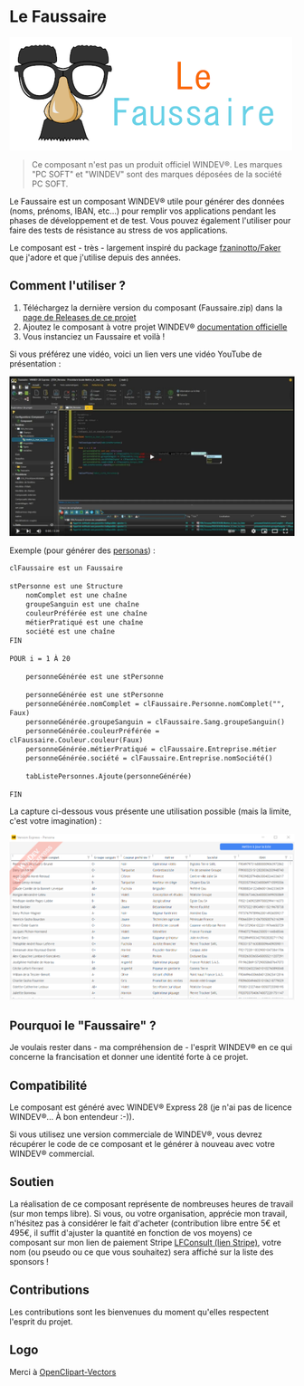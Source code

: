 # Le Faussaire

![Le logo du Faussaire](https://github.com/TeddyBear06/windev-faussaire/blob/13f872da95837883f7390f5f823586891eeaba7e/Documents/le_faussaire_logo.png)

> Ce composant n'est pas un produit officiel WINDEV®. Les marques "PC SOFT" et "WINDEV" sont des marques déposées de la société PC SOFT.

Le Faussaire est un composant WINDEV® utile pour générer des données (noms, prénoms, IBAN, etc...) pour remplir vos applications pendant les phases de développement et de test. Vous pouvez également l'utiliser pour faire des tests de résistance au stress de vos applications.

Le composant est - très - largement inspiré du package [fzaninotto/Faker](https://github.com/fzaninotto/Faker) que j'adore et que j'utilise depuis des années.

## Comment l'utiliser ?

1. Téléchargez la dernière version du composant (Faussaire.zip) dans la [page de Releases de ce projet](https://github.com/TeddyBear06/windev-faussaire/releases)
2. Ajoutez le composant à votre projet WINDEV® [documentation officielle](https://doc.pcsoft.fr/?2014006)
3. Vous instanciez un Faussaire et voilà !

Si vous préférez une vidéo, voici un lien vers une vidéo YouTube de présentation :

[![Démonstration vidéo sur YouTube](Documents/youtube.png)](https://www.youtube.com/watch?v=i_MreV6-F1g)

Exemple (pour générer des [personas](https://fr.wikipedia.org/wiki/Persona)) :

```
clFaussaire est un Faussaire

stPersonne est une Structure
    nomComplet est une chaîne
    groupeSanguin est une chaîne
    couleurPréférée	est une chaîne
    métierPratiqué est une chaîne
    société est une chaîne
FIN

POUR i = 1 À 20

    personneGénérée est une stPersonne

    personneGénérée est une stPersonne
    personneGénérée.nomComplet = clFaussaire.Personne.nomComplet("", Faux)
    personneGénérée.groupeSanguin = clFaussaire.Sang.groupeSanguin()
    personneGénérée.couleurPréférée = clFaussaire.Couleur.couleur(Faux)
    personneGénérée.métierPratiqué = clFaussaire.Entreprise.métier
    personneGénérée.société = clFaussaire.Entreprise.nomSociété()

    tabListePersonnes.Ajoute(personneGénérée)

FIN
```

La capture ci-dessous vous présente une utilisation possible (mais la limite, c'est votre imagination) :

![Créer des personas](Documents/liste_personas.png)

## Pourquoi le "Faussaire" ?

Je voulais rester dans - ma compréhension de - l'esprit WINDEV® en ce qui concerne la francisation et donner une identité forte à ce projet.

## Compatibilité

Le composant est généré avec WINDEV® Express 28 (je n'ai pas de licence WINDEV®... À bon entendeur :-)). 

Si vous utilisez une version commerciale de WINDEV®, vous devrez récupérer le code de ce composant et le générer à nouveau avec votre WINDEV® commercial.

## Soutien

La réalisation de ce composant représente de nombreuses heures de travail (sur mon temps libre). Si vous, ou votre organisation, apprécie mon travail, n'hésitez pas à considérer le fait d'acheter (contribution libre entre 5€ et 495€, il suffit d'ajuster la quantité en fonction de vos moyens) ce composant sur mon lien de paiement Stripe [LFConsult (lien Stripe)](https://buy.stripe.com/9AQ5n5fOuc4n9Q4bIJ), votre nom (ou pseudo ou ce que vous souhaitez) sera affiché sur la liste des sponsors !

## Contributions

Les contributions sont les bienvenues du moment qu'elles respectent l'esprit du projet.

## Logo

Merci à [OpenClipart-Vectors](https://pixabay.com/vectors/comedy-funny-glasses-mask-carnival-156776/)
